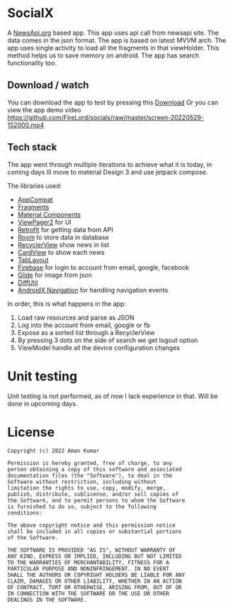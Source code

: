 # SocialX

A [NewsApi.org](https://newsapi.org/) based app. This app uses api call from newsapi site. The data comes in the json format. The app is based on latest MVVM arch. The app uses single activity to load all the fragments in that viewHolder. This method helps us to save memory on android. The app has search functionality too.

## Download / watch
You can download the app to test by pressing this [Download](https://github.com/FireLord/socialx/raw/master/app-debug.apk)
Or you can view the app demo video
https://github.com/FireLord/socialx/raw/master/screen-20220529-152000.mp4

## Tech stack

The app went through multiple iterations to achieve what it is today, in coming days Ill move to material Design 3 and use jetpack compose.

The libraries used:

- [AppCompat](https://developer.android.com/jetpack/androidx/releases/appcompat) 
- [Fragments](https://developer.android.com/jetpack/androidx/releases/fragment) 
- [Material Components](https://material.io/develop/android) 
- [ViewPager2](https://developer.android.com/jetpack/androidx/releases/viewpager2) for UI
- [Retrofit](https://github.com/square/retrofit) for getting data from API
- [Room](https://developer.android.com/jetpack/androidx/releases/room) to store data in database
- [RecyclerView](https://developer.android.com/jetpack/androidx/releases/recyclerview) show news in list
- [CardView](https://developer.android.com/reference/androidx/cardview/widget/CardView) to show each news
- [TabLayout](https://developer.android.com/reference/com/google/android/material/tabs/TabLayout)
- [Firebase](https://firebase.google.com/) for login to account from email, google, facebook
- [Glide](https://bumptech.github.io/glide/doc/download-setup.html) for image from json
- [DiffUtil](https://developer.android.com/reference/androidx/recyclerview/widget/DiffUtil)
- [AndroidX Navigation](https://developer.android.com/guide/navigation) for handling navigation events

In order, this is what happens in the app:

1. Load raw resources and parse as JSON
2. Log into the account from email, google or fb
3. Expose as a sorted list through a RecyclerView
4. By pressing 3 dots on the side of search we get logout option
5. ViewModel handle all the device configuration changes

# Unit testing
Unit testing is not performed, as of now I lack experience in that. Will be done in upcoming days.

# License

```
Copyright (c) 2022 Aman Kumar

Permission is hereby granted, free of charge, to any
person obtaining a copy of this software and associated
documentation files (the "Software"), to deal in the
Software without restriction, including without
limitation the rights to use, copy, modify, merge,
publish, distribute, sublicense, and/or sell copies of
the Software, and to permit persons to whom the Software
is furnished to do so, subject to the following
conditions:

The above copyright notice and this permission notice
shall be included in all copies or substantial portions
of the Software.

THE SOFTWARE IS PROVIDED "AS IS", WITHOUT WARRANTY OF
ANY KIND, EXPRESS OR IMPLIED, INCLUDING BUT NOT LIMITED
TO THE WARRANTIES OF MERCHANTABILITY, FITNESS FOR A
PARTICULAR PURPOSE AND NONINFRINGEMENT. IN NO EVENT
SHALL THE AUTHORS OR COPYRIGHT HOLDERS BE LIABLE FOR ANY
CLAIM, DAMAGES OR OTHER LIABILITY, WHETHER IN AN ACTION
OF CONTRACT, TORT OR OTHERWISE, ARISING FROM, OUT OF OR
IN CONNECTION WITH THE SOFTWARE OR THE USE OR OTHER
DEALINGS IN THE SOFTWARE.
```